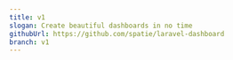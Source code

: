 ```yaml
---
title: v1
slogan: Create beautiful dashboards in no time
githubUrl: https://github.com/spatie/laravel-dashboard
branch: v1
---
```

